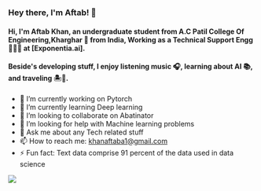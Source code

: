 ### Hey there, I'm Aftab! 👋

#### Hi, I'm Aftab Khan, an undergraduate student from A.C Patil College Of Engineering,Kharghar 🚀 from India, Working as a Technical Support Engg 🙍🏽‍♂️ at [Exponentia.ai].

#### Beside's developing stuff, I enjoy listening music 🎧, learning about AI 📚, and traveling 🏝️🗻.

- 🔭 I’m currently working on Pytorch
- 🌱 I’m currently learning Deep learning
- 👯 I’m looking to collaborate on Abatinator
- 🤔 I’m looking for help with Machine learning problems
- 💬 Ask me about any Tech related stuff
- 📫 How to reach me: khanaftaba1@gmail.com
- ⚡ Fun fact: Text data comprise 91 percent of the data used in data science

<img src="https://github-readme-stats.vercel.app/api?username=aftabkhan07&&show_icons=true&title_color=ffffff&icon_color=bb2acf&text_color=daf7dc&bg_color=151515">

